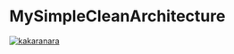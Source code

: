 # MySimpleCleanArchitecture
[![kakaranara](https://circleci.com/gh/kakaranara/MySimpleCleanArchitecture.svg?style=svg)](https://circleci.com/gh/kakaranara/MySimpleCleanArchitecture)
